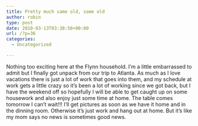 ```yaml
---
title: Pretty much same old, same old
author: robin
type: post
date: 2010-03-13T03:38:58+00:00
url: /?p=36
categories:
  - Uncategorized

---
```

Nothing too exciting here at the Flynn household. I&#8217;m a little embarrassed to admit but I finally got unpack from our trip to Atlanta. As much as I love vacations there is just a lot of work that goes into them, and my schedule at work gets a little crazy so it&#8217;s been a lot of working since we got back, but I have the weekend off so hopefully I will be able to get caught up on some housework and also enjoy just some time at home. The table comes tomorrow I can&#8217;t wait!!! I&#8217;ll get pictures as soon as we have it home and in the dinning room. Otherwise it&#8217;s just work and hang out at home. But it&#8217;s like my mom says no news is sometimes good news.
